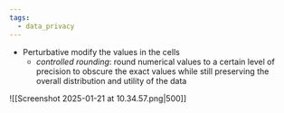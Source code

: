 ```yaml
---
tags:
  - data_privacy
---
```

- Perturbative modify the values in the cells
	- *controlled rounding*: round numerical values to a certain level of precision to obscure the exact values while still preserving the overall distribution and utility of the data

![[Screenshot 2025-01-21 at 10.34.57.png|500]]